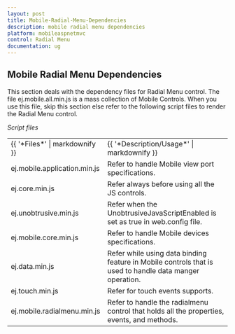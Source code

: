 ```yaml
---
layout: post
title: Mobile-Radial-Menu-Dependencies
description: mobile radial menu dependencies
platform: mobileaspnetmvc
control: Radial Menu
documentation: ug
---
```


## Mobile Radial Menu Dependencies

This section deals with the dependency files for Radial Menu control. The file ej.mobile.all.min.js is a mass collection of Mobile Controls. When you use this file, skip this section else refer to the following script files to render the Radial Menu control.

_Script files_

<table>
<tr>
<td>
{{ '*Files*' | markdownify }}</td><td>
{{ '*Description/Usage*' | markdownify }}</td></tr>
<tr>
<td>
ej.mobile.application.min.js</td><td>
Refer to handle Mobile view port specifications.</td></tr>
<tr>
<td>
ej.core.min.js</td><td>
Refer always before using all the JS controls.</td></tr>
<tr>
<td>
ej.unobtrusive.min.js</td><td>
Refer when the UnobtrusiveJavaScriptEnabled is set as true in web.config file.</td></tr>
<tr>
<td>
ej.mobile.core.min.js</td><td>
Refer to handle Mobile devices specifications.</td></tr>
<tr>
<td>
ej.data.min.js</td><td>
Refer while using data binding feature in Mobile controls that is used to handle data manger operation.</td></tr>
<tr>
<td>
ej.touch.min.js</td><td>
Refer for touch events supports.</td></tr>
<tr>
<td>
ej.mobile.radialmenu.min.js</td><td>
Refer to handle the radialmenu control that holds all the properties, events, and methods. </td></tr>
</table>



